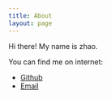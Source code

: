 ```yaml
---
title: About
layout: page
---
```


Hi there! My name is zhao. 

You can find me on internet: 
* [Github](https://github.com/papazhao)  
* [Email](mailto:15431230@qq.com)

